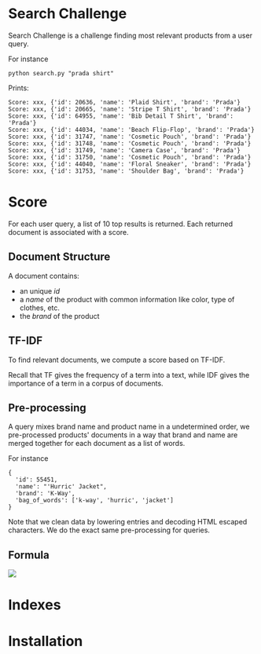 # Search Challenge

Search Challenge is a challenge finding most relevant products from a user query.

For instance

```
python search.py "prada shirt"
```

Prints:

```
Score: xxx, {'id': 20636, 'name': 'Plaid Shirt', 'brand': 'Prada'}
Score: xxx, {'id': 20665, 'name': 'Stripe T Shirt', 'brand': 'Prada'}
Score: xxx, {'id': 64955, 'name': 'Bib Detail T Shirt', 'brand': 'Prada'}
Score: xxx, {'id': 44034, 'name': 'Beach Flip-Flop', 'brand': 'Prada'}
Score: xxx, {'id': 31747, 'name': 'Cosmetic Pouch', 'brand': 'Prada'}
Score: xxx, {'id': 31748, 'name': 'Cosmetic Pouch', 'brand': 'Prada'}
Score: xxx, {'id': 31749, 'name': 'Camera Case', 'brand': 'Prada'}
Score: xxx, {'id': 31750, 'name': 'Cosmetic Pouch', 'brand': 'Prada'}
Score: xxx, {'id': 44040, 'name': 'Floral Sneaker', 'brand': 'Prada'}
Score: xxx, {'id': 31753, 'name': 'Shoulder Bag', 'brand': 'Prada'}
```

# Score

For each user query, a list of 10 top results is returned. Each returned document is associated with a score.

## Document Structure

A document contains:
* an unique *id*
* a *name* of the product with common information like color, type of clothes, etc.
* the *brand* of the product

## TF-IDF

To find relevant documents, we compute a score based on TF-IDF.

Recall that TF gives the frequency of a term into a text, while IDF gives the importance of a term in a corpus of documents.

## Pre-processing

A query mixes brand name and product name in a undetermined order, we pre-processed products' documents in a way that brand and name are merged together for each document as a list of words.

For instance

```
{
  'id': 55451,
  'name': "'Hurric' Jacket",
  'brand': 'K-Way',
  'bag_of_words': ['k-way', 'hurric', 'jacket']
}
```

Note that we clean data by lowering entries and decoding HTML escaped characters. We do the exact same pre-processing for queries.


## Formula

<img src="https://render.githubusercontent.com/render/math?math=e^{i \pi} = -1">

# Indexes

# Installation

